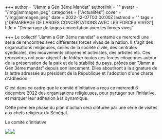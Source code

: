 +++
author = "Jàmm a Gën 3ème Mandat"
authorlink = ""
avatar = "/img/jammagen.jpeg"
categories = ["Actualités"]
cover = "/img/jammagen.jpeg"
date = 2022-12-07T00:00:00Z
lastmod = ""
tags = ["DÉMARRAGE DE LARGES CONCERTATIONS AVEC LES FORCES VIVES"]
title = "Démarrage de larges concertation avec les forces vives"

+++
Le collectif "Jàmm a Gën 3ème mandat" a entamé ce mercredi une série de rencontres avec différentes forces vives de la nation. Il s'agit des organisations religieuses, celles de la société civile, des centrales syndicales, des mouvements citoyens et activistes, des artistes etc. Ces rencontres ont pour objectif de fédérer toutes ces forces citoyennes autour de la préservation de la paix et de la stabilité du pays, prônés par "Jàmm a Gën 3ème mandat" depuis son lancement. Elles aboutiront à la signature de la lettre adressée au président de la République et l'adoption d'une charte d'adhésion.

C'est dans ce cadre que le comité d'initiative a reçu ce mercredi 6 décembre 2022 des organisations religieuses, pour partager sur l'initiative, et marquer leur adhésion à la dynamique.

Cette première phase du plan d'action sera clôturée par une série de visites aux chefs religieux du Sénégal.

Le comité d'initiative

![](/img/jammagen.jpeg)![](/img/318154072_126173563630095_6967959116443198807_n.jpg)
